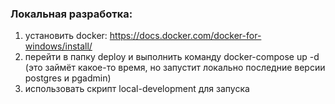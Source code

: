 ### Локальная разработка:
1) установить docker: https://docs.docker.com/docker-for-windows/install/
2) перейти в папку deploy и выполнить команду docker-compose up -d (это займёт какое-то время, но запустит локально последние версии postgres и pgadmin)
3) использовать скрипт local-development для запуска
